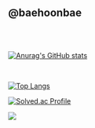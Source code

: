 ## @baehoonbae

<br/>
<br/>

[![Anurag's GitHub stats](https://github-readme-stats.vercel.app/api?username=baehoonbae)](https://github.com/baehoonbae/github-readme-stats)

<br/>

[![Top Langs](https://github-readme-stats.vercel.app/api/top-langs/?username=baehoonbae&layout=compact)](https://github.com/baehoonbae/github-readme-stats)

[![Solved.ac Profile](http://mazassumnida.wtf/api/v2/generate_badge?boj=bsh7931)](https://solved.ac/bsh7931/)


<img src="http://mazandi.herokuapp.com/api?handle=bsh7931&theme=warm"/>
